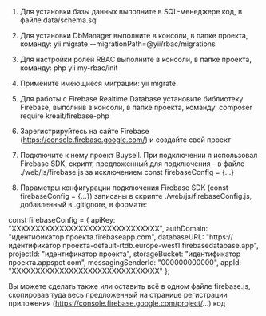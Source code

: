 1) Для установки базы данных выполните в SQL-менеджере код, в файле data/schema.sql

2) Для установки DbManager выполните в консоли, в папке проекта, команду: yii migrate --migrationPath=@yii/rbac/migrations

3) Для настройки ролей RBAC выполните в консоли, в папке проекта, команду: php yii my-rbac/init

4) Примените имеющиеся миграции: yii migrate

5) Для работы с Firebase Realtime Database установите библиотеку Firebase, выполнив в консоли, в папке проекта, команду: composer require kreait/firebase-php

6) Зарегистрируйтесь на сайте Firebase (https://console.firebase.google.com/) и создайте свой проект

7) Подключите к нему проект Buysell. При подключении я использовал Firebase SDK, скрипт, предложенный для подключения - в файле ./web/js/firebase.js за исключением const firebaseConfig = {...}

8) Параметры конфигурации подключения Firebase SDK (const firebaseConfig = {...}) записаны в скрипте ./web/js/firebaseConfig.js, добавленный в .gitignore, в формате:

const firebaseConfig = {
  apiKey: "ХХХХХХХХХХХХХХХХХХХХХХХХХХХХХХХ",
  authDomain: "идентификатор проекта.firebaseapp.com",
  databaseURL: "https://идентификатор проекта-default-rtdb.europe-west1.firebasedatabase.app",
  projectId: "идентификатор проекта",
  storageBucket: "идентификатор проекта.appspot.com",
  messagingSenderId: "000000000000",
  appId: "ХХХХХХХХХХХХХХХХХХХХХХХХХХХХХХХ"
};

Вы можете сделать также или оставить всё в одном файле firebase.js, скопировав туда весь предложенный на странице регистрации приложения (https://console.firebase.google.com/project/...) код
